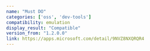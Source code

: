 ```yaml
---
name: "Must DO"
categories: ['oss', 'dev-tools']
compatibility: emulation
display_result: "Compatible"
version_from: "1.2.0.0"
link: https://apps.microsoft.com/detail/9NVZ8NXQRQR4
---
```

